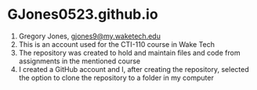 # GJones0523.github.io

1. Gregory Jones, gjones9@my.waketech.edu
2. This is an account used for the CTI-110 course in Wake Tech
3. The repository was created to hold and maintain files and code from assignments in the mentioned course
4. I created a GitHub account and I, after creating the repository,   selected the option to clone the repository to a folder in my computer 
